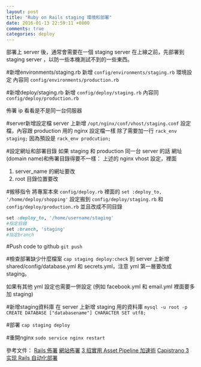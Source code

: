 ```yaml
---
layout: post
title: "Ruby on Rails staging 環境和部署"
date: 2016-01-13 22:59:11 +0800
comments: true
categories: deploy
---
```


部署上 server 後，通常會需要在一個 staging server
在上線之前，先部署到 staging server ，以防一些本機測試不到的一些東西。

<!-- more -->

#新增environments/staging.rb
新增 `config/environments/staging.rb` 環境設定
內容同 `config/environments/production.rb`

#新增deploy/staging.rb
新增   `config/deploy/staging.rb`
內容同 `config/deploy/production.rb`

佈署 ip 看看是不是同一台伺服器

#server新增設定檔
server 上新增 `/opt/nginx/conf/vhost/staging.conf` 設定檔，內容跟 production 用的 nginx 設定檔一樣
除了需要加一行 `rack_env staging;`  因為預設是 `rack_env prodcution;`

#設定網址和部署目錄
如果 staging 和 production 同一台 server 的話
網址(domain name)和佈署目錄得要不一樣：
上述的 nginx vhost 設定，裡面

1. server_name 的網址要改
2. root 目錄位置要改

#搬移指令
將專案本來 `config/deploy.rb` 裡面的
`set :deploy_to, '/home/deploy/shopping'` 設定搬到
`config/deploy/staging.rb` 和 `config/deploy/production.rb`
並且改成不同目錄

```ruby
set :deploy_to, '/home/username/staging'
#指定目錄
set :branch, 'staging'
#指定branch
```

#Push code to github
`git push`

#檢查部署缺少什麼檔案
`cap staging deploy:check`
到 server 上新增 shared/config/database.yml 和 secrets.yml，注意 yml 第一層要改成 staging。

如果有其他 yml 設定也需要一併設定
(例如 facebook.yml 和 email.yml 裡面要多加 staging)

#新增staging資料庫
在 server 上新增 staging 用的資料庫
`mysql -u root -p`
`CREATE DATABASE ["databasename"] CHARACTER SET utf8;`

#部署
`cap staging deploy`

#重開nginx
`sudo service nginx restart`

參考文件：
[Rails 佈署](http://pm.5fpro.com/projects/public-wiki/wiki/Rails_%E4%BD%88%E7%BD%B2)
[網站佈署](https://ihower.tw/rails4/deployment.html)
[3 招實用 Asset Pipeline 加速術](http://blog.xdite.net/posts/2012/07/09/3-way-to-speedup-asset-pipeline)
[Capistrano 3 实现 Rails 自动化部署](https://ruby-china.org/topics/18616)